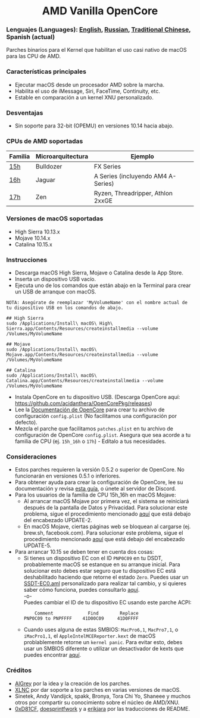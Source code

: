 <span align="center">
<h1>AMD Vanilla OpenCore</h1>
</span>

### Lenguajes (Languages): [English](README.md), [Russian](languages/README_RUS.md), [Traditional Chinese](languages/README_CHT.md), Spanish (actual)
Parches binarios para el Kernel que habilitan el uso casi nativo de macOS para las CPU de AMD.

### Características principales
- Ejecutar macOS desde un procesador AMD sobre la marcha.
- Habilita el uso de iMessage, Siri, FaceTime, Continuity, etc.
- Estable en comparación a un kernel XNU personalizado.

### Desventajas
- Sin soporte para 32-bit (OPEMU) en versiones 10.14 hacia abajo.

### CPUs de AMD soportadas
| Familia | Microarquitectura | Ejemplo |
|--------|---------|----------|
|   [15h](https://github.com/AMD-OSX/AMD_Vanilla/tree/opencore/15h_16h)  | Bulldozer | FX Series|
|   [16h](https://github.com/AMD-OSX/AMD_Vanilla/tree/opencore/15h_16h)  | Jaguar | A Series (incluyendo AM4 A-Series) |
|   [17h](https://github.com/AMD-OSX/AMD_Vanilla/tree/opencore/17h) | Zen | Ryzen, Threadripper, Athlon 2xxGE | <br />

### Versiones de macOS soportadas
- High Sierra 10.13.x
- Mojave 10.14.x
- Catalina 10.15.x

### Instrucciones
- Descarga macOS High Sierra, Mojave o Catalina desde la App Store.
- Inserta un dispositivo USB vacío.
- Ejecuta uno de los comandos que están abajo en la Terminal para crear un USB de arranque con macOS.
```
NOTA: Asegúrate de reemplazar 'MyVolumeName' con el nombre actual de tu dispositivo USB en los comandos de abajo.

## High Sierra
sudo /Applications/Install\ macOS\ High\ Sierra.app/Contents/Resources/createinstallmedia --volume /Volumes/MyVolumeName

## Mojave
sudo /Applications/Install\ macOS\ Mojave.app/Contents/Resources/createinstallmedia --volume /Volumes/MyVolumeName

## Catalina
sudo /Applications/Install\ macOS\ Catalina.app/Contents/Resources/createinstallmedia --volume /Volumes/MyVolumeName
```
- Instala OpenCore en tu dispositivo USB. (Descarga OpenCore aquí: https://github.com/acidanthera/OpenCorePkg/releases)
- Lee la [Documentación de OpenCore](https://github.com/acidanthera/OpenCorePkg/blob/master/Docs/Configuration.pdf) para crear tu archivo de configuración `config.plist` (No facilitamos una configuración por defecto).
- Mezcla el parche que facilitamos `patches.plist` en tu archivo de configuración de OpenCore `config.plist`. Asegura que sea acorde a tu familia de CPU (ej. `15h_16h` o `17h`) - Edítalo a tus necesidades.

### Consideraciones
- Estos parches requieren la versión 0.5.2 o superior de OpenCore. No funcionarán en versiones 0.5.1 o inferiores.
- Para obtener ayuda para crear la configuración de OpenCore, lee su documentación y revisa [esta guía](https://khronokernel-2.gitbook.io/opencore-vanilla-desktop-guide/), o únete al servidor de Discord.
- Para los usuarios de la familia de CPU 15h_16h en macOS Mojave:
  - Al arrancar macOS Mojave por primera vez, el sistema se reiniciará después de la pantalla de Datos y Privacidad. Para solucionar este problema, sigue el procedimiento mencionado [aquí](https://www.insanelymac.com/forum/topic/335877-amd-mojave-kernel-development-and-testing/?do=findComment&comment=2658085) que está debajo del encabezado UPDATE-2.
  - En macOS Mojave, ciertas páginas web se bloquean al cargarse (ej. brew.sh, facebook.com). Para solucionar este problema, sigue el procedimiento mencionado [aquí](https://www.insanelymac.com/forum/topic/335877-amd-mojave-kernel-development-and-testing/?do=findComment&comment=2661857) que está debajo del encabezado UPDATE-5.
- Para arrancar 10.15 se deben tener en cuenta dos cosas:
  - Si tienes un dispositivo EC con el ID `PNP0C09` en tu DSDT, probablemente macOS se estanque en su arranque inicial. Para solucionar esto debes estar seguro que tu dispositivo EC está deshabilitado haciendo que retorne el estado `Zero`. Puedes usar un [SSDT-EC0.aml](./Extra/SSDT-EC0.aml) personalizado para realizar tal cambio, y si quieres saber cómo funciona, puedes consultarlo [aquí](https://github.com/acidanthera/OpenCorePkg/blob/5e020bb06b33f12fa8b404cc3d1effaa5fbc00ea/Docs/AcpiSamples/SSDT-EC.dsl#L33). <br> -o- <br> Puedes cambiar el ID de tu dispositivo EC usando este parche ACPI:
    ```
        Comment             Find        Replace
    PNP0C09 to PNPFFFF    41D00C09     41D0FFFF
    ```
  - Cuando uses alguna de estas SMBIOS: `MacPro6,1`, `MacPro7,1`, o `iMacPro1,1`, el `AppleIntelMCEReporter.kext` de macOS problablemente retorne un `kernel panic`. Para evitar esto, debes usar un SMBIOS diferente o utilizar un desactivador de kexts que puedes encontrar [aquí](./Extra/).

### Créditos
- [AlGrey](https://github.com/AlGreyy) por la idea y la creación de los parches.
- [XLNC](https://github.com/XLNCs) por dar soporte a los parches en varias versiones de macOS.
- Sinetek, Andy Vandijck, spakk, Bronya, Tora Chi Yo, Shaneee  y muchos otros por compartir su conocimiento sobre el núcleo de AMD/XNU.
- [0xD81CF](https://github.com/0xD81CF), [doesprintfwork](https://github.com/doesprintfwork) y a [erikjara](https://github.com/erikjara) por las traducciones de README.
